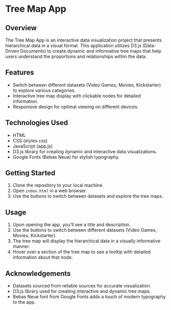 # Tree Map App

## Overview

The Tree Map App is an interactive data visualization project that presents hierarchical data in a visual format. This application utilizes D3.js (Data-Driven Documents) to create dynamic and informative tree maps that help users understand the proportions and relationships within the data.

## Features

- Switch between different datasets (Video Games, Movies, Kickstarter) to explore various categories.
- Interactive tree map display with clickable nodes for detailed information.
- Responsive design for optimal viewing on different devices.

## Technologies Used

- HTML
- CSS (styles.css)
- JavaScript (app.js)
- D3.js library for creating dynamic and interactive data visualizations.
- Google Fonts (Bebas Neue) for stylish typography.

## Getting Started

1. Clone the repository to your local machine.
2. Open `index.html` in a web browser.
3. Use the buttons to switch between datasets and explore the tree maps.

## Usage

1. Upon opening the app, you'll see a title and description.
2. Use the buttons to switch between different datasets (Video Games, Movies, Kickstarter).
3. The tree map will display the hierarchical data in a visually informative manner.
4. Hover over a section of the tree map to see a tooltip with detailed information about that node.

## Acknowledgements

- Datasets sourced from reliable sources for accurate visualization.
- D3.js library used for creating interactive and dynamic tree maps.
- Bebas Neue font from Google Fonts adds a touch of modern typography to the app.

